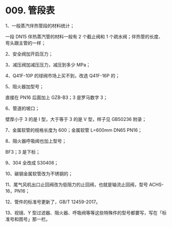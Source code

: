 # 009. 管段表

1、一般蒸汽伴热管段的材料统计；

一段 DN15 伴热蒸汽管的材料一般有 2 个截止阀和 1 个疏水阀；伴热管的长度、弯头跟主管的一样；

2、安全阀加开启压力；

3、减压阀加减压压力，减压到多少 MPa；

4、Q41F-10P 的球阀市场上买不到，改选 Q41F-16P 的；

5、阻火器加型号；

直接在 PN16 后面加上 GZB-B3；3 是罗马数字 3；

6、管道的坡口；

壁厚小于 3 的是 I 型，大于等于 3 的是 V 型，样子见 GB50236 附录；

7、金属软管的规格长度为 600；金属软管 L=600mm DN65 PN16；

8、阻火器呼吸阀也加上型号；

BF3；3 是下标；

9、304 全改成 S30408；

10、碳钢金属软管改为不锈钢的；

11、尾气风机出口止回阀改为低阻力的止回阀，也就是轴流止回阀，型号 ACHS-16，PN16；

12、管件的标准号更新了，GB/T 12459-2017。

13、视镜、Y 型过滤器、阻火器、呼吸阀等等这些特殊件的型号都要写，写在「标准号和图号」那一栏。

